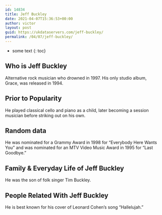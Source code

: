 ```yaml
---
id: 14834
title: Jeff Buckley
date: 2021-04-07T15:36:53+00:00
author: victor
layout: post
guid: https://ukdataservers.com/jeff-buckley/
permalink: /04/07/jeff-buckley/
---
```


* some text
{: toc}


## Who is Jeff Buckley



Alternative rock musician who drowned in 1997. His only studio album, Grace, was released in 1994.

                
                
                
## Prior to Popularity



He played classical cello and piano as a child, later becoming a session musician before striking out on his own.

                
                
                
## Random data



He was nominated for a Grammy Award in 1998 for &#8220;Everybody Here Wants You&#8221; and was nominated for an MTV Video Music Award in 1995 for &#8220;Last Goodbye.&#8221;

                
                
                
## Family & Everyday Life of Jeff Buckley



He was the son of folk singer Tim Buckley.

                
                
                
## People Related With Jeff Buckley



He is best known for his cover of Leonard Cohen&#8217;s song &#8220;Hallelujah.&#8221;

                
              
            
          
          
          